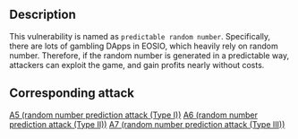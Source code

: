 ## Description

This vulnerability is named as `predictable random number`. Specifically, there are lots of gambling DApps in EOSIO, which heavily rely on random number. Therefore, if the random number is generated in a predictable way, attackers can exploit the game, and gain profits nearly without costs.

## Corresponding attack

[A5 (random number prediction attack (Type I))](../attacks/a5.md)
[A6 (random number prediction attack (Type II))](../attacks/a6.md)
[A7 (random number prediction attack (Type III))](../attacks/a7.md)
